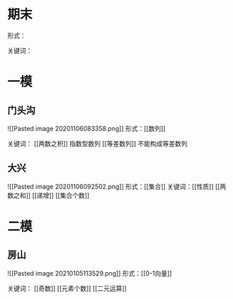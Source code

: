 # 期末
形式：

关键词：


# 一模
## 门头沟
![[Pasted image 20201106083358.png]]
形式：[[数列]]

关键词：
[[两数之积]]
指数型数列
[[等差数列]]
不能构成等差数列


## 大兴
![[Pasted image 20201106092502.png]]
形式：[[集合]]
关键词：[[性质]]
[[两数之和]]
[[递增]]
[[集合个数]]


# 二模

## 房山
![[Pasted image 20210105113529.png]]
形式：[[0-1向量]]

关键词：
[[奇数]]
[[元素个数]]
[[二元运算]]